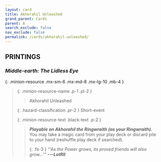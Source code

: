 ```yaml
---
layout: card
title: Akhorahil Unleashed
grand_parent: Cards
parent: A
search_exclude: false
nav_exclude: false
permalink: /cards/akhorahil-unleashed/
---
```


## PRINTINGS


### _Middle-earth: The Lidless Eye_

{: .minion-resource .mx-sm-6 .mx-md-8 .mx-lg-10 .mb-4 }
> {: .minion-resource-name .p-1 .pl-2 }
> > <div class="hazard-mp"></div>
> > <div class="card-name">Akhorahil Unleashed</div>
>
> {: .hazard-classification .pr-2 }
> Short-event
>
> {: .minion-resource-text .black-text .p-2 }
> > ***Playable on Akhorahil the Ringwraith (as your Ringwraith).*** You may take a magic card from your play deck or discard pile to your hand (reshuffle play deck if searched). 
> > 
> > {: .fs-3 } 
> > _“‘As the Power grows, its proved friends will also grow...’”_ ***---&#65279;LotRII*** 
> 
